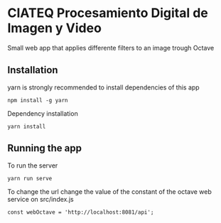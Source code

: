 # CIATEQ Procesamiento Digital de Imagen y Video
Small web app that applies differente filters to an image trough Octave

## Installation

yarn is strongly recommended to install dependencies of this app
```
npm install -g yarn
```
Dependency installation

```
yarn install
```

## Running the app

To run the server 
```
yarn run serve
```
To change the url  change the value of the constant of the octave web service
on src/index.js
```
const webOctave = 'http://localhost:8081/api';
```




